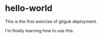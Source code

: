 # hello-world
This is the first exercise of gitgub deployment.

I'm finally learning how to use this.
